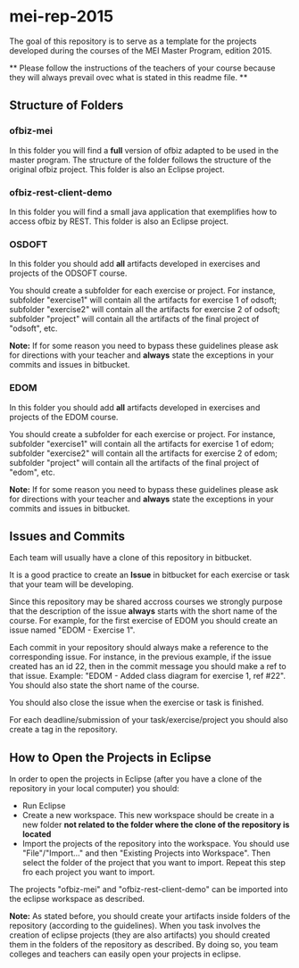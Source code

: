 # mei-rep-2015

The goal of this repository is to serve as a template for the projects developed during the courses of the MEI Master Program, edition 2015.

** Please follow the instructions of the teachers of your course because they will always prevail ovec what is stated in this readme file. **
  
## Structure of Folders  

### ofbiz-mei 
In this folder you will find a **full** version of ofbiz adapted to be used in the master program. The structure of the folder follows the structure of the original ofbiz project.
This folder is also an Eclipse project.

### ofbiz-rest-client-demo
In this folder you will find a small java application that exemplifies how to access ofbiz by REST. 
This folder is also an Eclipse project.

### OSDOFT
In this folder you should add **all** artifacts developed in exercises and projects of the ODSOFT course.

You should create a subfolder for each exercise or project. For instance, subfolder "exercise1" will contain all the artifacts for exercise 1 of odsoft; subfolder "exercise2" will contain all the artifacts for exercise 2 of odsoft; subfolder "project" will contain all the artifacts of the final project of "odsoft", etc.  

**Note:** If for some reason you need to bypass these guidelines please ask for directions with your teacher and **always** state the exceptions in your commits and issues in bitbucket.

### EDOM


In this folder you should add **all** artifacts developed in exercises and projects of the EDOM course.

You should create a subfolder for each exercise or project. For instance, subfolder "exercise1" will contain all the artifacts for exercise 1 of edom; subfolder "exercise2" will contain all the artifacts for exercise 2 of edom; subfolder "project" will contain all the artifacts of the final project of "edom", etc.  

**Note:** If for some reason you need to bypass these guidelines please ask for directions with your teacher and **always** state the exceptions in your commits and issues in bitbucket.


## Issues and Commits

Each team will usually have a clone of this repository in bitbucket.

It is a good practice to create an **Issue** in bitbucket for each exercise or task that your team will be developing.

Since this repository may be shared accross courses we strongly purpose that the description of the issue **always** starts with the short name of the course. For example, for the first exercise of EDOM you should create an issue named "EDOM - Exercise 1".

Each commit in your repository should always make a reference to the corresponding issue. For instance, in the previous example, if the issue created has an id 22, then in the commit message you should make a ref to that issue. Example: "EDOM - Added class diagram for exercise 1, ref #22". You should also state the short name of the course.

You should also close the issue when the exercise or task is finished.

For each deadline/submission of your task/exercise/project you should also create a tag in the repository.

## How to Open the Projects in Eclipse

In order to open the projects in Eclipse (after you have a clone of the repository in your local computer) you should:

* Run Eclipse
* Create a new workspace. This new workspace should be create in a new folder **not related to the folder where the clone of the repository is located**
* Import the projects of the repository into the workspace. You should use "File"/"Import..." and then "Existing Projects into Workspace". Then select the folder of the project that you want to import. Repeat this step fro each project you want to import.

The projects "ofbiz-mei" and "ofbiz-rest-client-demo" can be imported into the eclipse workspace as described.

**Note:** As stated before, you should create your artifacts inside folders of the repository (according to the guidelines). When you task involves the creation of eclipse projects (they are also artifacts) you should created them in the folders of the repository as described. By doing so, you team colleges and teachers can easily open your projects in eclipse.  






